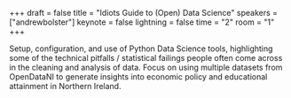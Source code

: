 +++
draft = false
title = "Idiots Guide to (Open) Data Science"
speakers = ["andrewbolster"]
keynote = false
lightning = false
time = "2"
room = "1"
+++

Setup, configuration, and use of Python Data Science tools, highlighting some of the technical pitfalls / statistical failings people often come across in the cleaning and analysis of data. Focus on using multiple datasets from OpenDataNI to generate insights into economic policy and educational attainment in Northern Ireland.